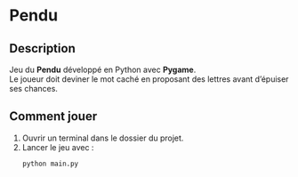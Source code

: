 # Pendu

## Description
Jeu du **Pendu** développé en Python avec **Pygame**.  
Le joueur doit deviner le mot caché en proposant des lettres avant d’épuiser ses chances.

## Comment jouer
1. Ouvrir un terminal dans le dossier du projet.  
2. Lancer le jeu avec :  
   ```bash
   python main.py
